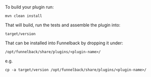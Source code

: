  To build your plugin run:

```
mvn clean install
```

That will build, run the tests and assemble the plugin into:

```
target/version
```

That can be installed into Funnelback by dropping it under:
```
/opt/funnelback/share/plugins/<plugin-name>/
```

e.g.

```
cp -a target/version /opt/funnelback/share/plugins/<plugin-name>/
```
